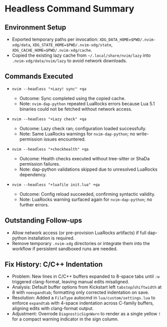 # Headless Command Summary

## Environment Setup

- Exported temporary paths per invocation: `XDG_DATA_HOME=$PWD/.nvim-xdg/data`, `XDG_STATE_HOME=$PWD/.nvim-xdg/state`, `XDG_CACHE_HOME=$PWD/.nvim-xdg/cache`.
- Copied the existing lazy cache from `~/.local/share/nvim/lazy` into `.nvim-xdg/data/nvim/lazy` to avoid network downloads.

## Commands Executed

- `nvim --headless "+Lazy! sync" +qa`
  - Outcome: Sync completed using the copied cache.
  - Note: `nvim-dap-python` repeated LuaRocks errors because Lua 5.1 binaries could not be fetched without network access.

- `nvim --headless "+Lazy check" +qa`
  - Outcome: Lazy check ran; configuration loaded successfully.
  - Note: Same LuaRocks warnings for `nvim-dap-python`; no write-permission issues encountered.

- `nvim --headless "+checkhealth" +qa`
  - Outcome: Health checks executed without tree-sitter or ShaDa permission failures.
  - Note: dap-python validations skipped due to unresolved LuaRocks dependency.

- `nvim --headless "+luafile init.lua" +qa`
  - Outcome: Config reload succeeded, confirming syntactic validity.
  - Note: LuaRocks warning surfaced again for `nvim-dap-python`; no further errors.

## Outstanding Follow-ups

- Allow network access (or pre-provision LuaRocks artifacts) if full dap-python installation is required.
- Remove temporary `.nvim-xdg` directories or integrate them into the workflow if persistent sandboxed runs are needed.

## Fix History: C/C++ Indentation

- Problem: New lines in C/C++ buffers expanded to 8-space tabs until `:w` triggered clang-format, leaving manual edits misaligned.
- Analysis: Default buffer options from Kickstart left `tabstop`/`shiftwidth` at 8 with `noexpandtab`; formatting only corrected indentation on save.
- Resolution: Added a `FileType` autocmd in `lua/custom/settings.lua` to enforce `expandtab` with 4-space indentation across C-family buffers, aligning edits with clang-format output.
- Adjustment: Overrode `DiagnosticSignWarn` to render as a single yellow `!` for a compact warning indicator in the sign column.
